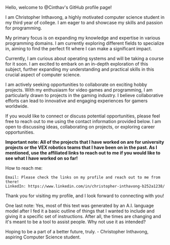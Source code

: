 Hello, welcome to @Cinthav's GitHub profile page!

I am Christopher Inthavong, a highly motivated computer science student in my third year of college. I am eager to and showcase my skills and passion for programming.

My primary focus is on expanding my knowledge and expertise in various programming domains. I am currently exploring different fields to specialize in, aiming to find the perfect fit where I can make a significant impact.

Currently, I am curious about operating systems and will be taking a course for it soon. I am excited to embark on an in-depth exploration of this subject, further expanding my understanding and practical skills in this crucial aspect of computer science.

I am actively seeking opportunities to collaborate on exciting hobby projects. With my enthusiasm for video games and programming, I am particularly drawn to projects in the gaming industry. I believe collaborative efforts can lead to innovative and engaging experiences for gamers worldwide.

If you would like to connect or discuss potential opportunities, please feel free to reach out to me using the contact information provided below. I am open to discussing ideas, collaborating on projects, or exploring career opportunities.

**Important note: All of the projects that I have worked on are for university projects or the VEX robotics teams that I have been on in the past.
As I mentioned, use the affiliated links to reach out to me if you would like to see what I have worked on so far!**

How to reach me:

    Email: Please check the links on my profile and reach out to me from there!
    LinkedIn: https://www.linkedin.com/in/christopher-inthavong-b252a1238/

Thank you for visiting my profile, and I look forward to connecting with you!

One last note: Yes, most of this text was generated by an A.I. language model after I fed it a basic outline of things that I wanted to include and giving it a specific set of instructions.
After all, the times are changing and it's meant to be a tool to assist people. Why not use it as intended?

Hoping to be a part of a better future, truly. - Christopher Inthavong, aspiring Computer Science student.

<!---
Cinthav/Cinthav is a ✨ special ✨ repository because its `README.md` (this file) appears on your GitHub profile.
You can click the Preview link to take a look at your changes.
- Hi, I’m @Cinthav. (Christopher Inthavong)
- I’m interested in programming in general. I am currently searching for a field to invest in.
- I’m going to learn about operating systems in depth for the first time.
- I’m looking to collaborate on hobby projects, especially with video games.
- How to reach me:
--->
